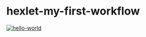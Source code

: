 # hexlet-my-first-workflow
[![hello-world](https://github.com/Oksana-FF/hexlet-my-first-workflow/actions/workflows/hello-world.yml/badge.svg)](https://github.com/Oksana-FF/hexlet-my-first-workflow/actions/workflows/hello-world.yml)
